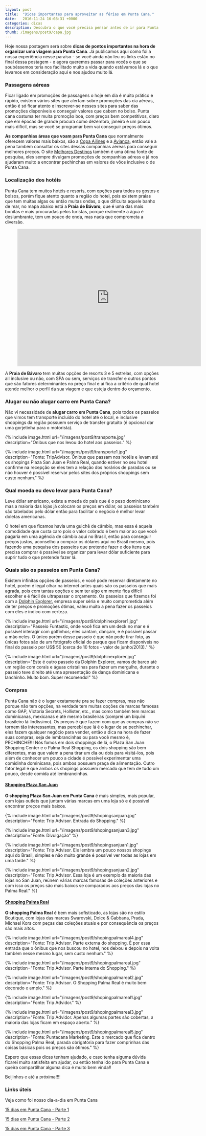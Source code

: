 ```yaml
---
layout: post
title:  "Dicas importantes para aproveitar as férias em Punta Cana."
date:   2016-11-24 16:08:31 +0000
categories: dicas
description: Descubra o que você precisa pensar antes de ir para Punta e sugestões do que fazer quando chegar lá.
thumb: /imagens/post9/capa.jpg
---
```


Hoje nossa postagem será sobre **dicas de pontos importantes na hora de organizar uma viagem para Punta Cana**. 
Já publicamos aqui como foi a nossa experiência nesse paraíso - 
se você ainda não leu os links estão no final dessa postagem - 
e agora queremos passar para vocês o que se soubéssemos teria nos facilitado muito a vida quando 
estávamos lá e o que levamos em consideração aqui e nos ajudou muito lá.

### Passagens aéreas

Ficar ligado em promoções de passagens o hoje em dia é muito prático e rápido, 
existem vários sites que alertam sobre promoções das cia aéreas, 
então é só ficar atento e inscrever-se nesses sites para saber das promoções disponíveis e 
conseguir valores que cabem no bolso. 
Punta cana costuma ter muita promoção boa, com preços bem competitivos, claro que em épocas de grande procura como dezembro, 
janeiro é um pouco mais difícil, mas se você se programar bem vai conseguir preços ótimos.

**As companhias áreas que voam para Punta Cana** que normalmente oferecem valores mais baixos, 
são a [Copa Ailines](https://www.copaair.com/pt/web/br) e a [Avianca](www.avianca.com.br), 
então vale a pena também consultar os sites dessas companhias aéreas para conseguir melhores preços. 
O site [Melhores Destinos](www.melhoresdestinos.com.br) também é uma ótima fonte de pesquisa, 
eles sempre divulgam promoções de companhias aéreas e já nos ajudaram muito a encontrar pechinchas em valores de 
vôos inclusive o de Punta Cana.

### Localização dos hotéis

Punta Cana tem muitos hotéis e resorts, com opções para todos os gostos e bolsos, 
porém fique atento quanto a região do hotel, pois existem praias que tem muitas algas ou então muitas ondas, 
o que dificulta aquele banho de mar, no mapa abaixo está a **Praia de Bávaro**, que é uma das mais bonitas e 
mais procuradas pelos turistas, porque realmente a água é deslumbrante, tem um pouco de onda, mas nada que 
comprometa a diversão.

<figure class="image centered">
  <iframe src="https://www.google.com/maps/embed?pb=!1m10!1m8!1m3!1d30077.59399269053!2d-68.4328275!3d18.6860277!3m2!1i1024!2i768!4f13.1!5e1!3m2!1spt-BR!2sbr!4v1480000294913" width="600" height="450" frameborder="0" style="border:0" allowfullscreen></iframe>
</figure>

A **Praia de Bávaro** tem muitas opções de resorts 3 e 5 estrelas, com opções all inclusive ou não, com SPA ou sem, serviços de transfer e outros pontos que são fatores determinantes no preço final e aí fica a critério de qual hotel atende melhor o perfil da sua viagem e que esteja dentro do orçamento.

### Alugar ou não alugar carro em Punta Cana?

Não vi necessidade de **alugar carro em Punta Cana**, pois todos os passeios que vimos tem transporte incluído do hotel até o local, e inclusive shoppings da região possuem serviço de transfer gratuito (é opcional dar uma gorjetinha para o motorista).

{% include image.html url="/imagens/post9/transporte.jpg" description="Ônibus que nos levou do hotel aos passeios." %}

{% include image.html url="/imagens/post9/transporte1.jpg" description="Fonte: TripAdvisor. Ônibus que passam nos hotéis e levam até os shopings Plaza San Juan e Palma Real, quando estiver no seu hotel confirme na recepção se eles tem a relação dos horários de paradas  ou se não houver é possível reservar pelos sites dos próprios shoppings sem custo nenhum." %}

### Qual moeda eu devo levar para Punta Cana?

Leve dólar americano, existe a moeda do país que é o peso dominicano mas a maioria das lojas já colocam os preços em dólar, os passeios também são tabelados pelo dólar então para facilitar o negócio é melhor levar doletas americanas.

O hotel em que ficamos havia uma guichê de câmbio, mas essa é aquela comodidade que custa caro pois o valor cobrado é bem maior ao que você pagaria em uma agência de câmbio aqui no Brasil, então para conseguir preços justos, aconselho a comprar os dólares aqui no Brasil mesmo, pois fazendo uma pesquisa dos passeios que pretende fazer e dos itens que precisa comprar é possível se organizar para levar dólar suficiente para suprir tudo o que pretende fazer lá.

### Quais são os passeios em Punta Cana?

Existem infinitas opções de passeios, e você pode reservar diretamente no hotel, 
porém é legal olhar na internet antes quais são os passeios que mais agrada, 
pois com tantas opções e sem ter algo em mente fica difícil escolher e é fácil de ultrapassar o orçamento.
Os passeios que fizemos foi com a [Dolphin Explorer](http://dolphinexplorer.com/), 
empresa super séria e muito comprometida além de ter preços e promoções ótimas, 
valeu muito a pena fazer os passeios com eles e indico com certeza.

{% include image.html url="/imagens/post9/dolphinexplorer1.jpg" description="Passeio Funtastic, onde você fica em um deck no mar e  é possível interagir com golfinhos; eles cantam, dançam,  e é possível passar a mão neles. O único porém desse passeio é que não pode tirar foto, as únicas fotos são de um fotógrafo oficial do parque que ficam disponíveis no final do passeio por US$ 50 (cerca de 10 fotos - valor de junho/2013)." %}

{% include image.html url="/imagens/post9/dolphinexplorer.jpg" description="Este é outro passeio da Dolphin Explorer, vamos de barco até um região com corais e águas cristalinas para fazer um mergulho, durante o passeio teve direito até uma apresentação de dança dominicana e lanchinho. Muito bom. Super recomendo!" %}

### Compras

Punta Cana não é o lugar exatamente pra se fazer compras, mas não porque não tem opções, na verdade tem muitas opções de marcas famosas como GAP, Victoria Secrets, Hollister, etc., mas como também tem marcas dominicanas, mexicanas e até mesmo brasileiras (comprei um biquíni brasileiro lá lindíssimo). Os preços é que fazem com que as compras não se tornem tão interessantes, mas percebi que lá é o lugar de se pechinchar, eles fazem qualquer negócio para vender, então a dica na hora de fazer suas compras, seja de lembrancinhas ou para você mesmo é, PECHINCHE!!! Nós fomos em dois shoppings de lá, o Plaza San Juan Shopping Center e o Palma Real Shopping, os dois shopping são bem diferentes, mas que valem a pena tirar um dia ou dois para visitá-los, pois além de conhecer um pouco a cidade é possível experimentar uma comidinha dominicana, pois ambos possuem praça de alimentação. Outro fator legal é que ambos os shopings possuem mercado que tem de tudo um pouco, desde comida até lembrancinhas.

#### [Shopping Plaza San Juan](http://www.sanjuanshoppingcenter.com/)

**O shopping Plaza San Juan em Punta Cana** é mais simples, mais popular, com lojas outlets que juntam várias marcas em uma loja só  e é possível encontrar preços mais baixos.

{% include image.html url="/imagens/post9/shopingsanjuan.jpg" description="Fonte: Trip Advisor. Entrada do Shopping." %}

{% include image.html url="/imagens/post9/shopingsanjuan3.jpg" description="Fonte: Divulgação" %}

{% include image.html url="/imagens/post9/shopingsanjuan1.jpg" description="Fonte: Trip Advisor. Ele lembra um pouco nossos shopings aqui do Brasil, simples e não muito grande é possível ver todas as lojas em uma tarde." %}

{% include image.html url="/imagens/post9/shopingsanjuan2.jpg" description="Fonte: Trip Advisor. Essa loja é um exemplo da maioria das lojas no San Juan, reúnem várias marcas famosas de coleções anteriores e com isso os preços são mais baixos se comparados aos preços das lojas no Palma Real." %}

#### [**Shopping Palma Real**](http://www.palmarealshopping.com/)

**O shopping Palma Real** é bem mais sofisticado, as lojas são no estilo Boutique, com lojas das marcas Swarovski, Dolce & Gabbana, Prada, Michael Kors com peças das coleções atuais e por consequência os preços são mais altos.

{% include image.html url="/imagens/post9/shopingpalmareal4.jpg" description="Fonte: Trip Advisor. Parte externa do shopping. É por essa entrada que o ônibus que nos buscou no hotel, nos deixou e depois na volta também nesse mesmo lugar, sem custo nenhum." %}

{% include image.html url="/imagens/post9/shopingpalmareal.jpg" description="Fonte: Trip Advisor. Parte interna do Shopping." %}

{% include image.html url="/imagens/post9/shopingpalmareal2.jpg" description="Fonte: Trip Advisor. O Shopping Palma Real é muito bem decorado e amplo." %}

{% include image.html url="/imagens/post9/shopingpalmareal1.jpg" description="Fonte: Trip Advidor." %}

{% include image.html url="/imagens/post9/shopingpalmareal3.jpg" description="Fonte: Trip Advidor. Apenas algumas partes são cobertas, a maioria das lojas ficam em espaço aberto." %}

{% include image.html url="/imagens/post9/shopingpalmareal5.jpg" description="Fonte: Puntacana Marketing. Este o mercado que fica dentro do Shopping Palma Real, parada obrigatória para fazer comprinhas das coisas básicas pois os preços são ótimos." %}

Espero que essas dicas tenham ajudado, e caso tenha alguma dúvida ficarei muito satisfeita em ajudar, ou então tenha ido para Punta Cana e queira compartilhar alguma dica é muito bem vinda!!

Beijinhos e até a próxima!!!!

### Links úteis

Veja como foi nosso dia-a-dia em Punta Cana

[15 dias em Punta Cana - Parte 1](http://www.viajandonasferias.com.br/roteiros-de-viagem/15-dias-em-punta-cana-parte-1)

[15 dias em Punta Cana - Parte 2](http://www.viajandonasferias.com.br/roteiros-de-viagem/15-dias-em-punta-cana-parte-2)

[15 dias em Punta Cana - Parte 3](http://www.viajandonasferias.com.br/roteiros-de-viagem/15-dias-em-punta-cana-parte-3)





